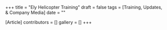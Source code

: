 +++
title = "Ely Helicopter Training"
draft = false
tags = [Training, Updates, & Company Media]
date = ""

[Article]
contributors = []
gallery = []
+++